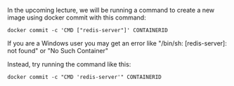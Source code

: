 In the upcoming lecture, we will be running a command to create a new image using docker commit with this command:

    docker commit -c 'CMD ["redis-server"]' CONTAINERID

If you are a Windows user you may get an error like "/bin/sh: [redis-server]: not found" or "No Such Container"

Instead, try running the command like this:

    docker commit -c "CMD 'redis-server'" CONTAINERID